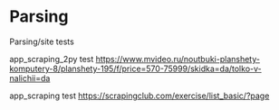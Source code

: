 # Parsing
Parsing/site tests


app_scraping_2py test
https://www.mvideo.ru/noutbuki-planshety-komputery-8/planshety-195/f/price=570-75999/skidka=da/tolko-v-nalichii=da

app_scraping test
https://scrapingclub.com/exercise/list_basic/?page
